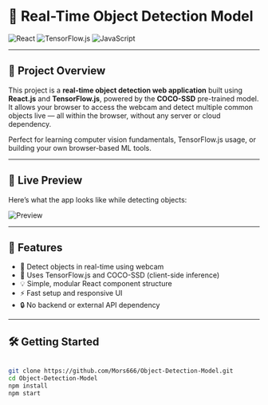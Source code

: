 # 🧠 Real-Time Object Detection Model

![React](https://img.shields.io/badge/Frontend-React-blue?logo=react)
![TensorFlow.js](https://img.shields.io/badge/AI-TensorFlow.js-orange?logo=tensorflow)
![JavaScript](https://img.shields.io/badge/Language-JavaScript-yellow?logo=javascript)

---

## 📌 Project Overview

This project is a **real-time object detection web application** built using **React.js** and **TensorFlow.js**, powered by the **COCO-SSD** pre-trained model. It allows your browser to access the webcam and detect multiple common objects live — all within the browser, without any server or cloud dependency.

Perfect for learning computer vision fundamentals, TensorFlow.js usage, or building your own browser-based ML tools.

---

## 📸 Live Preview

Here’s what the app looks like while detecting objects:

![Preview](https://github.com/Mors666/Object-Detection-Model/blob/main/public/ObjectDetectionAppGIF.gif?raw=true)

---

## 🚀 Features

- 🎯 Detect objects in real-time using webcam
- 🧠 Uses TensorFlow.js and COCO-SSD (client-side inference)
- 💡 Simple, modular React component structure
- ⚡ Fast setup and responsive UI
- 🔒 No backend or external API dependency

---

## 🛠️ Getting Started

```bash

git clone https://github.com/Mors666/Object-Detection-Model.git
cd Object-Detection-Model
npm install
npm start
